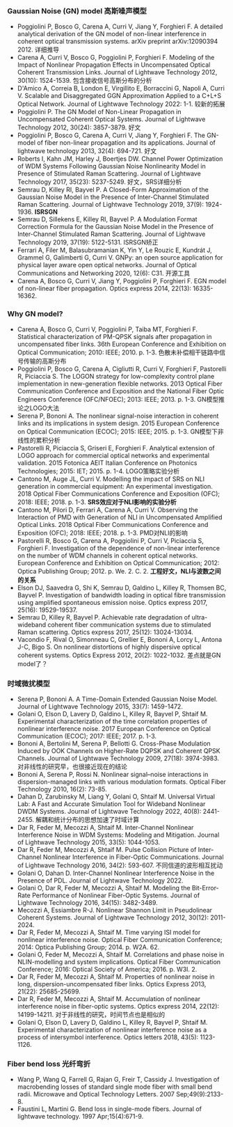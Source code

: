 ### Gaussian Noise (GN) model 高斯噪声模型
- Poggiolini P, Bosco G, Carena A, Curri V, Jiang Y, Forghieri F. A detailed analytical derivation of the GN model of non-linear interference in coherent optical transmission systems. arXiv preprint arXiv:12090394 2012. 详细推导
- Carena A, Curri V, Bosco G, Poggiolini P, Forghieri F. Modeling of the Impact of Nonlinear Propagation Effects in Uncompensated Optical Coherent Transmission Links. Journal of Lightwave Technology 2012, 30(10): 1524-1539. 包含接收信号高斯分布的分析
- D'Amico A, Correia B, London E, Virgillito E, Borraccini G, Napoli A, Curri V. Scalable and Disaggregated GGN Approximation Applied to a C+L+S Optical Network. Journal of Lightwave Technology 2022: 1-1. 较新的拓展
- Poggiolini P. The GN Model of Non-Linear Propagation in Uncompensated Coherent Optical Systems. Journal of Lightwave Technology 2012, 30(24): 3857-3879. 好文
- Poggiolini P, Bosco G, Carena A, Curri V, Jiang Y, Forghieri F. The GN-model of fiber non-linear propagation and its applications. Journal of lightwave technology 2013, 32(4): 694-721. 好文
- Roberts I, Kahn JM, Harley J, Boertjes DW. Channel Power Optimization of WDM Systems Following Gaussian Noise Nonlinearity Model in Presence of Stimulated Raman Scattering. Journal of Lightwave Technology 2017, 35(23): 5237-5249. 好文，SRS详细分析
- Semrau D, Killey RI, Bayvel P. A Closed-Form Approximation of the Gaussian Noise Model in the Presence of Inter-Channel Stimulated Raman Scattering. Journal of Lightwave Technology 2019, 37(9): 1924-1936.  **ISRSGN**
- Semrau D, Sillekens E, Killey RI, Bayvel P. A Modulation Format Correction Formula for the Gaussian Noise Model in the Presence of Inter-Channel Stimulated Raman Scattering. Journal of Lightwave Technology 2019, 37(19): 5122-5131. ISRSGN矫正
- Ferrari A, Filer M, Balasubramanian K, Yin Y, Le Rouzic E, Kundrát J, Grammel G, Galimberti G, Curri V. GNPy: an open source application for physical layer aware open optical networks. Journal of Optical Communications and Networking 2020, 12(6): C31. 开源工具
- Carena A, Bosco G, Curri V, Jiang Y, Poggiolini P, Forghieri F. EGN model of non-linear fiber propagation. Optics express 2014, 22(13): 16335-16362.


### Why GN model?
- Carena A, Bosco G, Curri V, Poggiolini P, Taiba MT, Forghieri F. Statistical characterization of PM-QPSK signals after propagation in uncompensated fiber links.  36th European Conference and Exhibition on Optical Communication; 2010: IEEE; 2010. p. 1-3. 色散未补偿相干链路中信号传输的高斯分布
- Poggiolini P, Bosco G, Carena A, Cigliutti R, Curri V, Forghieri F, Pastorelli R, Piciaccia S. The LOGON strategy for low-complexity control plane implementation in new-generation flexible networks.  2013 Optical Fiber Communication Conference and Exposition and the National Fiber Optic Engineers Conference (OFC/NFOEC); 2013: IEEE; 2013. p. 1-3. GN模型推论之LOGO大法
- Serena P, Bononi A. The nonlinear signal-noise interaction in coherent links and its implications in system design.  2015 European Conference on Optical Communication (ECOC); 2015: IEEE; 2015. p. 1-3. GN模型下非线性的累积分析
- Pastorelli R, Piciaccia S, Griseri E, Forghieri F. Analytical extension of LOGO approach for commercial optical networks and experimental validation.  2015 Fotonica AEIT Italian Conference on Photonics Technologies; 2015: IET; 2015. p. 1-4. LOGO策略实验分析
- Cantono M, Auge JL, Curri V. Modelling the impact of SRS on NLI generation in commercial equipment: An experimental investigation.  2018 Optical Fiber Communications Conference and Exposition (OFC); 2018: IEEE; 2018. p. 1-3. **SRS效应对于NLI影响的实验分析**
- Cantono M, Pilori D, Ferrari A, Carena A, Curri V. Observing the Interaction of PMD with Generation of NLI in Uncompensated Amplified Optical Links.  2018 Optical Fiber Communications Conference and Exposition (OFC); 2018: IEEE; 2018. p. 1-3. PMD对NLI的影响
- Pastorelli R, Bosco G, Carena A, Poggiolini P, Curri V, Piciaccia S, Forghieri F. Investigation of the dependence of non-linear interference on the number of WDM channels in coherent optical networks.  European Conference and Exhibition on Optical Communication; 2012: Optica Publishing Group; 2012. p. We. 2. C. 2. **工程好文，NLI与波数之间的关系**
- Elson DJ, Saavedra G, Shi K, Semrau D, Galdino L, Killey R, Thomsen BC, Bayvel P. Investigation of bandwidth loading in optical fibre transmission using amplified spontaneous emission noise. Optics express 2017, 25(16): 19529-19537.
- Semrau D, Killey R, Bayvel P. Achievable rate degradation of ultra-wideband coherent fiber communication systems due to stimulated Raman scattering. Optics express 2017, 25(12): 13024-13034.
- Vacondio F, Rival O, Simonneau C, Grellier E, Bononi A, Lorcy L, Antona J-C, Bigo S. On nonlinear distortions of highly dispersive optical coherent systems. Optics Express 2012, 20(2): 1022-1032. 差点就是GN model了？


### 时域微扰模型
- Serena P, Bononi A. A Time-Domain Extended Gaussian Noise Model. Journal of Lightwave Technology 2015, 33(7): 1459-1472.
- Golani O, Elson D, Lavery D, Galdino L, Killey R, Bayvel P, Shtaif M. Experimental characterization of the time correlation properties of nonlinear interference noise.  2017 European Conference on Optical Communication (ECOC); 2017: IEEE; 2017. p. 1-3.
- Bononi A, Bertolini M, Serena P, Bellotti G. Cross-Phase Modulation Induced by OOK Channels on Higher-Rate DQPSK and Coherent QPSK Channels. Journal of Lightwave Technology 2009, 27(18): 3974-3983. 对非线性的研究早，也很接近现在的结论
- Bononi A, Serena P, Rossi N. Nonlinear signal–noise interactions in dispersion-managed links with various modulation formats. Optical Fiber Technology 2010, 16(2): 73-85.
- Dahan D, Zarubinsky M, Liang Y, Golani O, Shtaif M. Universal Virtual Lab: A Fast and Accurate Simulation Tool for Wideband Nonlinear DWDM Systems. Journal of Lightwave Technology 2022, 40(8): 2441-2455. 解耦和统计分布的思想加速了时域计算
- Dar R, Feder M, Mecozzi A, Shtaif M. Inter-Channel Nonlinear Interference Noise in WDM Systems: Modeling and Mitigation. Journal of Lightwave Technology 2015, 33(5): 1044-1053.
- Dar R, Feder M, Mecozzi A, Shtaif M. Pulse Collision Picture of Inter-Channel Nonlinear Interference in Fiber-Optic Communications. Journal of Lightwave Technology 2016, 34(2): 593-607. 不同信道的波形相互扰动
- Golani O, Dahan D. Inter-Channel Nonlinear Interference Noise in the Presence of PDL. Journal of Lightwave Technology 2022.
- Golani O, Dar R, Feder M, Mecozzi A, Shtaif M. Modeling the Bit-Error-Rate Performance of Nonlinear Fiber-Optic Systems. Journal of Lightwave Technology 2016, 34(15): 3482-3489.
- Mecozzi A, Essiambre R-J. Nonlinear Shannon Limit in Pseudolinear Coherent Systems. Journal of Lightwave Technology 2012, 30(12): 2011-2024.
- Dar R, Feder M, Mecozzi A, Shtaif M. Time varying ISI model for nonlinear interference noise.  Optical Fiber Communication Conference; 2014: Optica Publishing Group; 2014. p. W2A. 62.
- Golani O, Feder M, Mecozzi A, Shtaif M. Correlations and phase noise in NLIN-modelling and system implications.  Optical Fiber Communication Conference; 2016: Optical Society of America; 2016. p. W3I. 2.
- Dar R, Feder M, Mecozzi A, Shtaif M. Properties of nonlinear noise in long, dispersion-uncompensated fiber links. Optics Express 2013, 21(22): 25685-25699.
- Dar R, Feder M, Mecozzi A, Shtaif M. Accumulation of nonlinear interference noise in fiber-optic systems. Optics express 2014, 22(12): 14199-14211. 对于非线性的研究，时间节点也是相似的
- Golani O, Elson D, Lavery D, Galdino L, Killey R, Bayvel P, Shtaif M. Experimental characterization of nonlinear interference noise as a process of intersymbol interference. Optics letters 2018, 43(5): 1123-1126.


### Fiber bend loss 光纤弯折
- Wang P, Wang Q, Farrell G, Rajan G, Freir T, Cassidy J. Investigation of macrobending losses of standard single mode fiber with small bend radii. Microwave and Optical Technology Letters. 2007 Sep;49(9):2133-8.
- Faustini L, Martini G. Bend loss in single-mode fibers. Journal of lightwave technology. 1997 Apr;15(4):671-9.